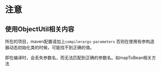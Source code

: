 # 注意

## 使用ObjectUtil相关内容

所在的项目，maven配置请加上`compilerargs-parameters` 否则在使用有参构造器动态初始化类的时候，可能找不到正确的值。

即在编译时，会丢失参数名，而无法匹配到正确的参数名。如mapToBean相关方法

